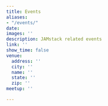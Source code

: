 ```yaml
---
title: Events
aliases:
- "/events/"
date: 
images: ''
description: JAMstack related events
link: ''
show_time: false
venue:
  address: ''
  city: ''
  name: ''
  state: ''
  zip: ''
meetup: ''

---
```

